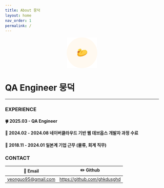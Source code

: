 ```yaml
---
title: About 뭉덕
layout: home
nav_order: 1
permalink: /
---
```

<div style="text-align: center;">
  <img src="/assets/images/profile/blog_profile.png" 
       alt="KakaoTalk_Photo_2024-12-19-17-22-40" 
       style="width: 20%; max-width: 400px;">
</div>


# QA Engineer 뭉덕

---

### EXPERIENCE

#### 🍀 2025.03 - QA Engineer

#### 🍙 2024.02 - 2024.08 네이버클라우드 기반 웹 데브옵스 개발자 과정 수료

#### 💼 2018.11 - 2024.01 일본계 기업 근무 (물류, 회계 직무)

### CONTACT

| 💌 Email | ✏️ Github |
|---|---|
| yeonguo95@gmail.com | https://github.com/ghkdusghd |

